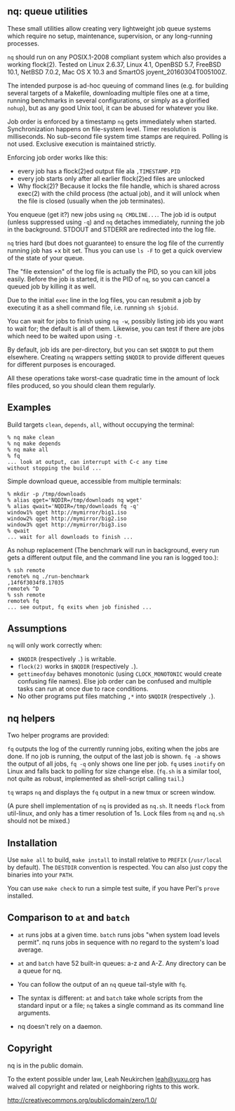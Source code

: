 ## nq: queue utilities

These small utilities allow creating very lightweight job queue
systems which require no setup, maintenance, supervision, or any
long-running processes.

`nq` should run on any POSIX.1-2008 compliant system which also
provides a working flock(2).  Tested on Linux 2.6.37, Linux 4.1,
OpenBSD 5.7, FreeBSD 10.1, NetBSD 7.0.2, Mac OS X 10.3 and
SmartOS joyent_20160304T005100Z.

The intended purpose is ad-hoc queuing of command lines (e.g. for
building several targets of a Makefile, downloading multiple files one
at a time, running benchmarks in several configurations, or simply as
a glorified `nohup`), but as any good Unix tool, it can be abused for
whatever you like.

Job order is enforced by a timestamp `nq` gets immediately when
started.  Synchronization happens on file-system level.  Timer
resolution is milliseconds.  No sub-second file system time stamps are
required.  Polling is not used.  Exclusive execution is maintained
strictly.

Enforcing job order works like this:
- every job has a flock(2)ed output file ala `,TIMESTAMP.PID`
- every job starts only after all earlier flock(2)ed files are unlocked
- Why flock(2)? Because it locks the file handle, which is shared
  across exec(2) with the child process (the actual job), and it will
  unlock when the file is closed (usually when the job terminates).

You enqueue (get it?) new jobs using `nq CMDLINE...`.  The job id is
output (unless suppressed using `-q`) and `nq` detaches immediately,
running the job in the background.  STDOUT and STDERR are redirected
into the log file.

`nq` tries hard (but does not guarantee) to ensure the log file of the
currently running job has +x bit set.  Thus you can use `ls -F` to get
a quick overview of the state of your queue.

The "file extension" of the log file is actually the PID, so you can
kill jobs easily.  Before the job is started, it is the PID of `nq`,
so you can cancel a queued job by killing it as well.

Due to the initial `exec` line in the log files, you can resubmit a
job by executing it as a shell command file, i.e. running `sh $jobid`.

You can wait for jobs to finish using `nq -w`, possibly listing job
ids you want to wait for; the default is all of them.  Likewise, you
can test if there are jobs which need to be waited upon using `-t`.

By default, job ids are per-directory, but you can set `$NQDIR` to put
them elsewhere.  Creating `nq` wrappers setting `$NQDIR` to provide
different queues for different purposes is encouraged.

All these operations take worst-case quadratic time in the amount of
lock files produced, so you should clean them regularly.

## Examples

Build targets `clean`, `depends`, `all`, without occupying the terminal:

	% nq make clean
	% nq make depends
	% nq make all
	% fq
	... look at output, can interrupt with C-c any time
	without stopping the build ...

Simple download queue, accessible from multiple terminals:

	% mkdir -p /tmp/downloads
	% alias qget='NQDIR=/tmp/downloads nq wget'
	% alias qwait='NQDIR=/tmp/downloads fq -q'
	window1% qget http://mymirror/big1.iso
	window2% qget http://mymirror/big2.iso
	window3% qget http://mymirror/big3.iso
	% qwait
	... wait for all downloads to finish ...

As nohup replacement (The benchmark will run in background, every run
gets a different output file, and the command line you ran is logged
too.):

	% ssh remote
	remote% nq ./run-benchmark
	,14f6f3034f8.17035
	remote% ^D
	% ssh remote
	remote% fq
	... see output, fq exits when job finished ...

## Assumptions

`nq` will only work correctly when:
- `$NQDIR` (respectively `.`) is writable.
- `flock(2)` works in `$NQDIR` (respectively `.`).
- `gettimeofday` behaves monotonic (using `CLOCK_MONOTONIC` would
  create confusing file names).  Else job order can be confused and
  multiple tasks can run at once due to race conditions.
- No other programs put files matching `,*` into `$NQDIR` (respectively `.`).

## nq helpers

Two helper programs are provided:

`fq` outputs the log of the currently running jobs, exiting when the
jobs are done.  If no job is running, the output of the last job is
shown.  `fq -a` shows the output of all jobs, `fq -q` only shows one
line per job.  `fq` uses `inotify` on Linux and falls back to polling
for size change else.  (`fq.sh` is a similar tool, not quite as robust,
implemented as shell-script calling `tail`.)

`tq` wraps `nq` and displays the `fq` output in a new tmux or screen window.

(A pure shell implementation of `nq` is provided as `nq.sh`.  It needs
`flock` from util-linux, and only has a timer resolution of 1s.
Lock files from `nq` and `nq.sh` should not be mixed.)

## Installation

Use `make all` to build, `make install` to install relative to `PREFIX`
(`/usr/local` by default).  The `DESTDIR` convention is respected.
You can also just copy the binaries into your `PATH`.

You can use `make check` to run a simple test suite, if you have
Perl's `prove` installed.

## Comparison to `at` and `batch`

* `at` runs jobs at a given time.
  `batch` runs jobs "when system load levels permit".
  nq runs jobs in sequence with no regard to the system's load average.

* `at` and `batch` have 52 built-in queues: a-z and A-Z.
  Any directory can be a queue for nq.

* You can follow the output of an `nq` queue tail-style with `fq`.

* The syntax is different: `at` and `batch` take whole scripts from
  the standard input or a file; `nq` takes a single command as its
  command line arguments.

* nq doesn't rely on a daemon.

## Copyright

nq is in the public domain.

To the extent possible under law,
Leah Neukirchen <leah@vuxu.org>
has waived all copyright and related or
neighboring rights to this work.

http://creativecommons.org/publicdomain/zero/1.0/

